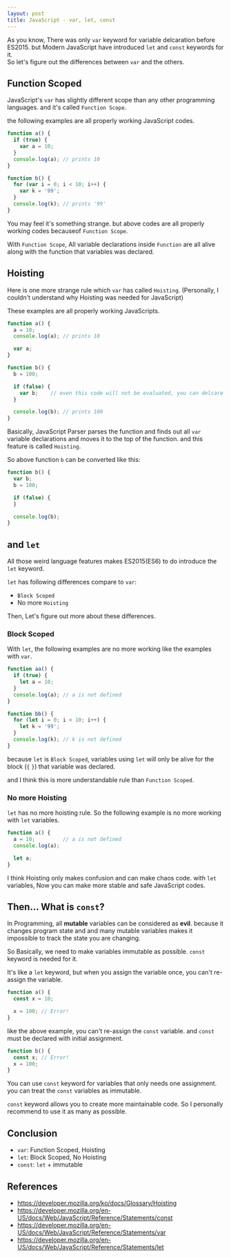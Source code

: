 ```yaml
---
layout: post
title: JavaScript - var, let, const
---
```


As you know, There was only `var` keyword for variable delcaration before ES2015. but Modern JavaScript have introduced `let` and `const` keywords for it.  
So let's figure out the differences between `var` and the others.

## Function Scoped

JavaScript's `var` has slightly different scope than any other programming languages. and it's called `Function Scope`.  

the following examples are all properly working JavaScript codes.

```javascript
function a() {
  if (true) {
    var a = 10;
  }
  console.log(a); // prints 10
}
```

```javascript
function b() {
  for (var i = 0; i < 10; i++) {
    var k = '99';
  }
  console.log(k); // prints '99' 
}
```

You may feel it's something strange. but above codes are all properly working codes becauseof `Function Scope`.

With `Function Scope`, All variable declarations inside `Function` are all alive along with the function that variables was declared.

## Hoisting

Here is one more strange rule which `var` has called `Hoisting`. (Personally, I couldn't understand why Hoisting was needed for JavaScript)

These examples are all properly working JavaScripts.

```javascript
function a() {
  a = 10;
  console.log(a); // prints 10

  var a;
}
```

```javascript
function b() {
  b = 100;

  if (false) {
    var b;    // even this code will not be evaluated, you can delcare a variable like this
  }

  console.log(b); // prints 100
}
```

Basically, JavaScript Parser parses the function and finds out all `var` variable declarations and moves it to the top of the function.
and this feature is called `Hoisting`.

So above function `b` can be converted like this:

```javascript
function b() {
  var b;
  b = 100;

  if (false) {
  }

  console.log(b);
}
```

## and `let`

All those weird language features makes ES2015(ES6) to do introduce the `let` keyword.

`let` has following differences compare to `var`:

- `Block Scoped`
- No more `Hoisting`

Then, Let's figure out more about these differences.

### Block Scoped

With `let`, the following examples are no more working like the examples with `var`.

```javascript
function aa() {
  if (true) {
    let a = 10;
  }
  console.log(a); // a is not defined
}
```

```javascript
function bb() {
  for (let i = 0; i < 10; i++) {
    let k = '99';
  }
  console.log(k); // k is not defined
}
```

because `let` is `Block Scoped`, variables using `let` will only be alive for the block (`{` `}`) that variable was declared.

and I think this is more understandable rule than `Function Scoped`.

### No more Hoisting

`let` has no more hoisting rule. So the following example is no more working with `let` variables.

```javascript
function a() {
  a = 10;         // a is not defined
  console.log(a);

  let a;
}
```

I think Hoisting only makes confusion and can make chaos code.
with `let` variables, Now you can make more stable and safe JavaScript codes.

## Then... What is `const`?

In Programming, all **mutable** variables can be considered as **evil**. because it changes program state and and many mutable variables makes it impossible to track the state you are changing.

So Basically, we need to make variables immutable as possible. `const` keyword is needed for it.

It's like a `let` keyword, but when you assign the variable once, you can't re-assign the variable.

```javascript
function a() {
  const x = 10;

  x = 100; // Error!
}
```

like the above example, you can't re-assign the `const` variable. and `const` must be declared with initial assignment.

```javascript
function b() {
  const x; // Error!
  x = 100;
}
```

You can use `const` keyword for variables that only needs one assignment. you can treat the `const` variables as immutable.

`const` keyword allows you to create more maintainable code. So I personally recommend to use it as many as possible. 

## Conclusion

- `var`: Function Scoped, Hoisting
- `let`: Block Scoped, No Hoisting
- `const`: `let` + immutable

## References

- https://developer.mozilla.org/ko/docs/Glossary/Hoisting
- https://developer.mozilla.org/en-US/docs/Web/JavaScript/Reference/Statements/const
- https://developer.mozilla.org/en-US/docs/Web/JavaScript/Reference/Statements/var
- https://developer.mozilla.org/en-US/docs/Web/JavaScript/Reference/Statements/let
